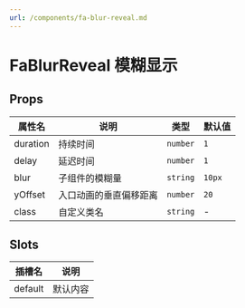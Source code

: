 ```yaml
---
url: /components/fa-blur-reveal.md
---
```

# FaBlurReveal 模糊显示 &#x20;

## Props

| 属性名   | 说明                   | 类型     | 默认值 |
| -------- | ---------------------- | -------- | ------ |
| duration | 持续时间               | `number` | `1`    |
| delay    | 延迟时间               | `number` | `1`    |
| blur     | 子组件的模糊量         | `string` | `10px` |
| yOffset  | 入口动画的垂直偏移距离 | `number` | `20`   |
| class    | 自定义类名             | `string` | -      |

## Slots

| 插槽名  | 说明     |
| ------- | -------- |
| default | 默认内容 |
